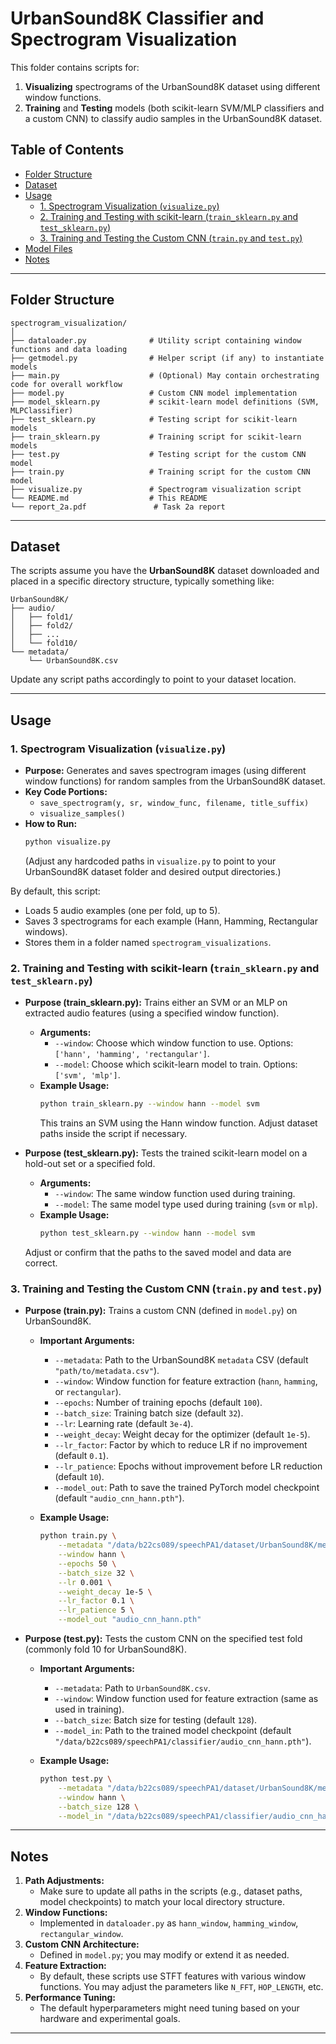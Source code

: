 # UrbanSound8K Classifier and Spectrogram Visualization

This folder contains scripts for:
1. **Visualizing** spectrograms of the UrbanSound8K dataset using different window functions.
2. **Training** and **Testing** models (both scikit-learn SVM/MLP classifiers and a custom CNN) to classify audio samples in the UrbanSound8K dataset.

## Table of Contents
- [Folder Structure](#folder-structure)
- [Dataset](#dataset)
- [Usage](#usage)
  - [1. Spectrogram Visualization (`visualize.py`)](#1-spectrogram-visualization-visualizepy)
  - [2. Training and Testing with scikit-learn (`train_sklearn.py` and `test_sklearn.py`)](#2-training-and-testing-with-scikit-learn-train_sklearnpy-and-test_sklearnpy)
  - [3. Training and Testing the Custom CNN (`train.py` and `test.py`)](#3-training-and-testing-the-custom-cnn-trainpy-and-testpy)
- [Model Files](#model-files)
- [Notes](#notes)

---

## Folder Structure

```
spectrogram_visualization/
│
├── dataloader.py              # Utility script containing window functions and data loading
├── getmodel.py                # Helper script (if any) to instantiate models
├── main.py                    # (Optional) May contain orchestrating code for overall workflow
├── model.py                   # Custom CNN model implementation
├── model_sklearn.py           # scikit-learn model definitions (SVM, MLPClassifier)
├── test_sklearn.py            # Testing script for scikit-learn models
├── train_sklearn.py           # Training script for scikit-learn models
├── test.py                    # Testing script for the custom CNN model
├── train.py                   # Training script for the custom CNN model
├── visualize.py               # Spectrogram visualization script
└── README.md                  # This README
└── report_2a.pdf               # Task 2a report
```

---


## Dataset

The scripts assume you have the **UrbanSound8K** dataset downloaded and placed in a specific directory structure, typically something like:

```
UrbanSound8K/
├── audio/
│   ├── fold1/
│   ├── fold2/
│   ├── ...
│   └── fold10/
└── metadata/
    └── UrbanSound8K.csv
```

Update any script paths accordingly to point to your dataset location.

---

## Usage

### 1. Spectrogram Visualization (`visualize.py`)

- **Purpose:** Generates and saves spectrogram images (using different window functions) for random samples from the UrbanSound8K dataset.
- **Key Code Portions:**
  - `save_spectrogram(y, sr, window_func, filename, title_suffix)`
  - `visualize_samples()`
- **How to Run:**
  ```bash
  python visualize.py
  ```
  (Adjust any hardcoded paths in `visualize.py` to point to your UrbanSound8K dataset folder and desired output directories.)

By default, this script:
- Loads 5 audio examples (one per fold, up to 5).
- Saves 3 spectrograms for each example (Hann, Hamming, Rectangular windows).
- Stores them in a folder named `spectrogram_visualizations`.

### 2. Training and Testing with scikit-learn (`train_sklearn.py` and `test_sklearn.py`)

- **Purpose (train_sklearn.py):** Trains either an SVM or an MLP on extracted audio features (using a specified window function).
  - **Arguments:**
    - `--window`: Choose which window function to use. Options: `['hann', 'hamming', 'rectangular']`.
    - `--model`: Choose which scikit-learn model to train. Options: `['svm', 'mlp']`.
  - **Example Usage:**
    ```bash
    python train_sklearn.py --window hann --model svm
    ```
    This trains an SVM using the Hann window function. Adjust dataset paths inside the script if necessary.

- **Purpose (test_sklearn.py):** Tests the trained scikit-learn model on a hold-out set or a specified fold.
  - **Arguments:**
    - `--window`: The same window function used during training.
    - `--model`: The same model type used during training (`svm` or `mlp`).
  - **Example Usage:**
    ```bash
    python test_sklearn.py --window hann --model svm
    ```
  Adjust or confirm that the paths to the saved model and data are correct.

### 3. Training and Testing the Custom CNN (`train.py` and `test.py`)

- **Purpose (train.py):** Trains a custom CNN (defined in `model.py`) on UrbanSound8K.
  - **Important Arguments:**  
    - `--metadata`: Path to the UrbanSound8K `metadata` CSV (default `"path/to/metadata.csv"`).  
    - `--window`: Window function for feature extraction (`hann`, `hamming`, or `rectangular`).  
    - `--epochs`: Number of training epochs (default `100`).  
    - `--batch_size`: Training batch size (default `32`).  
    - `--lr`: Learning rate (default `3e-4`).  
    - `--weight_decay`: Weight decay for the optimizer (default `1e-5`).  
    - `--lr_factor`: Factor by which to reduce LR if no improvement (default `0.1`).  
    - `--lr_patience`: Epochs without improvement before LR reduction (default `10`).  
    - `--model_out`: Path to save the trained PyTorch model checkpoint (default `"audio_cnn_hann.pth"`).

  - **Example Usage:**
    ```bash
    python train.py \
        --metadata "/data/b22cs089/speechPA1/dataset/UrbanSound8K/metadata/UrbanSound8K.csv" \
        --window hann \
        --epochs 50 \
        --batch_size 32 \
        --lr 0.001 \
        --weight_decay 1e-5 \
        --lr_factor 0.1 \
        --lr_patience 5 \
        --model_out "audio_cnn_hann.pth"
    ```

- **Purpose (test.py):** Tests the custom CNN on the specified test fold (commonly fold 10 for UrbanSound8K).
  - **Important Arguments:**  
    - `--metadata`: Path to `UrbanSound8K.csv`.  
    - `--window`: Window function used for feature extraction (same as used in training).  
    - `--batch_size`: Batch size for testing (default `128`).  
    - `--model_in`: Path to the trained model checkpoint (default `"/data/b22cs089/speechPA1/classifier/audio_cnn_hann.pth"`).

  - **Example Usage:**
    ```bash
    python test.py \
        --metadata "/data/b22cs089/speechPA1/dataset/UrbanSound8K/metadata/UrbanSound8K.csv" \
        --window hann \
        --batch_size 128 \
        --model_in "/data/b22cs089/speechPA1/classifier/audio_cnn_hann.pth"
    ```

---

## Notes

1. **Path Adjustments:** 
   - Make sure to update all paths in the scripts (e.g., dataset paths, model checkpoints) to match your local directory structure.
2. **Window Functions:** 
   - Implemented in `dataloader.py` as `hann_window`, `hamming_window`, `rectangular_window`.
3. **Custom CNN Architecture:** 
   - Defined in `model.py`; you may modify or extend it as needed.
4. **Feature Extraction:** 
   - By default, these scripts use STFT features with various window functions. You may adjust the parameters like `N_FFT`, `HOP_LENGTH`, etc.
5. **Performance Tuning:** 
   - The default hyperparameters might need tuning based on your hardware and experimental goals.

---
